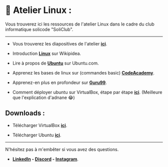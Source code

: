 # 🐧 Atelier Linux : 

Vous trouverez ici les ressources de l'atelier Linux dans le cadre du club informatique solicode "SoliClub".

---

- Vous trouverez les diapositives de l'atelier **[ici](https://docs.google.com/presentation/d/1ZMxQJugJnVXiLsbJ2GKgu-_IPQnUjcfJL05GwR3hLnM/edit?usp=sharing)**.

- Introduction **[Linux](https://docs.google.com/presentation/d/1ZMxQJugJnVXiLsbJ2GKgu-_IPQnUjcfJL05GwR3hLnM/edit?usp=sharing)** sur Wikipidea.

- Lire à propos de **[Ubuntu](https://ubuntu.com/#download)** sur Ubuntu.com.



- Apprenez les bases de linux sur (commandes basic) **[CodeAcademy](https://www.codecademy.com/learn/introduction-to-linux)**.


- Apprenez-en plus en profondeur sur  **[Guru99](https://www.codecademy.com/learn/introduction-to-linux)**.



- Comment déployer ubuntu sur VirtualBox, étape par étape **[ici](https://www.codecademy.com/learn/introduction-to-linux)**. (Meilleure que l'explication d'adnane 😂)




## Downloads : 

- Télécharger VirtualBox **[ici](https://www.virtualbox.org/wiki/Downloads)**.


- Télécharger Ubuntu **[ici](https://ubuntu.com/download/desktop)**.

---

N'hésitez pas à m'embêter si vous avez des questions.

- **[LinkedIn](https://www.linkedin.com/in/adnane-tba/) - [Discord](0xAdnane#3616) - [Instagram](http://canarytokens.com/about/feedback/sjjlhqog05nnqu804btldym10/submit.aspx)**. 